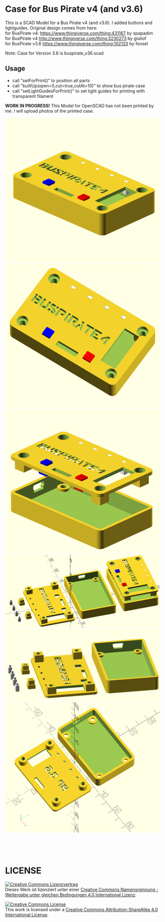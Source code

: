 # Case for Bus Pirate v4 (and v3.6)
This is a SCAD Model for a Bus Pirate v4 (and v3.6). I added buttons and lightguides. 
Original design comes from here: 
<br>
for BusPirate v4: https://www.thingiverse.com/thing:431167 by spapadim
<br>
for BusPirate v4 http://www.thingiverse.com/thing:3230273 by giuliof
<br>
for BusPirate v3.6 https://www.thingiverse.com/thing:102133 by foosel
<br>

Note: Case for Version 3.6 is buspirate_v36.scad 

## Usage

- call "setForPrint()" to position all parts
- call "builtUp(open=5,cut=true,cutAt=10)" to show bus pirate case
- call "setLightGuidesForPrint()" to set light guides for printing with transparent filament


**WORK IN PROGRESS!**
This Model for OpenSCAD has not been printed by me. I will upload photos
of the printed case.


![buspirate01](img/buspirateClosedCase.png)
<br>
![buspirate02](img/buspirateClosedCase01.png)
<br>
![buspirate03](img/buspirateOpenCase.png)
<br>
![buspirate04](img/buspirateAll.png)
<br>
![buspirate04](img/buspiratePrint.png)
<br>
![buspirate36](img/buspirateV36.png)

<br>
<br>
<br>

# LICENSE

<dl>
<a rel="license" href="http://creativecommons.org/licenses/by-sa/4.0/"><img alt="Creative Commons Lizenzvertrag" style="border-width:0" src="https://i.creativecommons.org/l/by-sa/4.0/88x31.png" /></a><br />Dieses Werk ist lizenziert unter einer <a rel="license" href="http://creativecommons.org/licenses/by-sa/4.0/">Creative Commons Namensnennung - Weitergabe unter gleichen Bedingungen 4.0 International Lizenz</a>.
</dl>

<dl>
<a rel="license" href="http://creativecommons.org/licenses/by-sa/4.0/"><img alt="Creative Commons License" style="border-width:0" src="https://i.creativecommons.org/l/by-sa/4.0/88x31.png" /></a><br />This work is licensed under a <a rel="license" href="http://creativecommons.org/licenses/by-sa/4.0/">Creative Commons Attribution-ShareAlike 4.0 International License</a>.
</dl>
